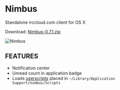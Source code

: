 Nimbus
============

Standalone irccloud.com client for OS X

Download: [Nimbus-0.7.1.zip](https://github.com/jnordberg/irccloudapp/releases/download/0.7.1/Nimbus-0.7.1.zip)

![Nimbus](http://xn--bl-wia.se/nimbus.png)

FEATURES
--------

* Notification center
* Unread count in application badge
* Loads [userscripts](http://userscripts.org/) placed in `~/Library/Application Support/nimbus/Scripts`
